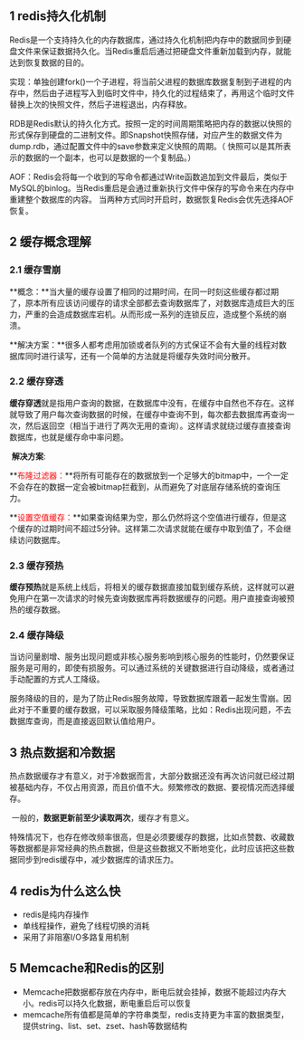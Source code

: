 ## 1 redis持久化机制

​	Redis是一个支持持久化的内存数据库，通过持久化机制把内存中的数据同步到硬盘文件来保证数据持久化。当Redis重启后通过把硬盘文件重新加载到内存，就能达到恢复数据的目的。

​	实现：单独创建fork()一个子进程，将当前父进程的数据库数据复制到子进程的内存中，然后由子进程写入到临时文件中，持久化的过程结束了，再用这个临时文件替换上次的快照文件，然后子进程退出，内存释放。

​	RDB是Redis默认的持久化方式。按照一定的时间周期策略把内存的数据以快照的形式保存到硬盘的二进制文件。即Snapshot快照存储，对应产生的数据文件为dump.rdb，通过配置文件中的save参数来定义快照的周期。（ 快照可以是其所表示的数据的一个副本，也可以是数据的一个复制品。）

​	AOF：Redis会将每一个收到的写命令都通过Write函数追加到文件最后，类似于MySQL的binlog。当Redis重启是会通过重新执行文件中保存的写命令来在内存中重建整个数据库的内容。
当两种方式同时开启时，数据恢复Redis会优先选择AOF恢复。

## 2 缓存概念理解

### 2.1 缓存雪崩

​	**概念：**当大量的缓存设置了相同的过期时间，在同一时刻这些缓存都过期了，原本所有应该访问缓存的请求全部都去查询数据库了，对数据库造成巨大的压力，严重的会造成数据库宕机。从而形成一系列的连锁反应，造成整个系统的崩溃。

​	**解决方案：**很多人都考虑用加锁或者队列的方式保证不会有大量的线程对数据库同时进行读写，还有一个简单的方法就是将缓存失效时间分散开。

### 2.2 缓存穿透

​	**缓存穿透**就是指用户查询的数据，在数据库中没有，在缓存中自然也不存在。这样就导致了用户每次查询数据的时候，在缓存中查询不到，每次都去数据库再查询一次，然后返回空（相当于进行了两次无用的查询）。这样请求就绕过缓存直接查询数据库，也就是缓存命中率问题。

​	**解决方案**:

​	**<span style="color:red">布隆过滤器：</span>**将所有可能存在的数据放到一个足够大的bitmap中，一个一定不会存在的数据一定会被bitmap拦截到，从而避免了对底层存储系统的查询压力。

​	**<span style="color:red">设置空值缓存：</span>**如果查询结果为空，那么仍然将这个空值进行缓存，但是这个缓存的过期时间不超过5分钟。这样第二次请求就能在缓存中取到值了，不会继续访问数据库。

### 2.3 缓存预热

​	**缓存预热**就是系统上线后，将相关的缓存数据直接加载到缓存系统，这样就可以避免用户在第一次请求的时候先查询数据库再将数据缓存的问题。用户直接查询被预热的缓存数据。

### 2.4 缓存降级

​	当访问量剧增、服务出现问题或非核心服务影响到核心服务的性能时，仍然要保证服务是可用的，即使有损服务。可以通过系统的关键数据进行自动降级，或者通过手动配置的方式人工降级。

​	服务降级的目的，是为了防止Redis服务故障，导致数据库跟着一起发生雪崩。因此对于不重要的缓存数据，可以采取服务降级策略，比如：Redis出现问题，不去数据库查询，而是直接返回默认值给用户。

## 3 热点数据和冷数据

​	热点数据缓存才有意义，对于冷数据而言，大部分数据还没有再次访问就已经过期被基础内存，不仅占用资源，而且价值不大。频繁修改的数据、要视情况而选择缓存。

​	一般的，**数据更新前至少读取两次**，缓存才有意义。

​	特殊情况下，也存在修改频率很高，但是必须要缓存的数据，比如点赞数、收藏数等数据都是非常经典的热点数据，但是这些数据又不断地变化，此时应该把这些数据同步到redis缓存中，减少数据库的请求压力。

## 4 redis为什么这么快

- redis是纯内存操作
- 单线程操作，避免了线程切换的消耗
- 采用了非阻塞I/O多路复用机制

## 5 Memcache和Redis的区别

- Memcache把数据都存放在内存中，断电后就会挂掉，数据不能超过内存大小。redis可以持久化数据，断电重启后可以恢复
- memcache所有值都是简单的字符串类型，redis支持更为丰富的数据类型，提供string、list、set、zset、hash等数据结构

